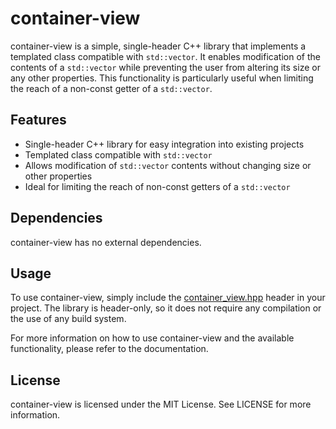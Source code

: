 # container-view

container-view is a simple, single-header C++ library that implements a templated class compatible with `std::vector`. It enables modification of the contents of a `std::vector` while preventing the user from altering its size or any other properties. This functionality is particularly useful when limiting the reach of a non-const getter of a `std::vector`.

## Features

- Single-header C++ library for easy integration into existing projects
- Templated class compatible with `std::vector`
- Allows modification of `std::vector` contents without changing size or other properties
- Ideal for limiting the reach of non-const getters of a `std::vector`

## Dependencies

container-view has no external dependencies.

## Usage

To use container-view, simply include the [container_view.hpp](https://github.com/ismawno/container-viewutils/container-view.hpp) header in your project. The library is header-only, so it does not require any compilation or the use of any build system.

For more information on how to use container-view and the available functionality, please refer to the documentation.

## License

container-view is licensed under the MIT License. See LICENSE for more information.
